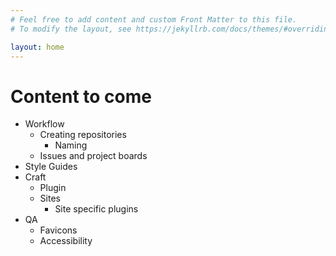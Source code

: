 ```yaml
---
# Feel free to add content and custom Front Matter to this file.
# To modify the layout, see https://jekyllrb.com/docs/themes/#overriding-theme-defaults

layout: home
---
```


# Content to come
* Workflow
  * Creating repositories
    * Naming
  * Issues and project boards
* Style Guides
* Craft
  * Plugin
  * Sites
    * Site specific plugins
* QA
  * Favicons
  * Accessibility
